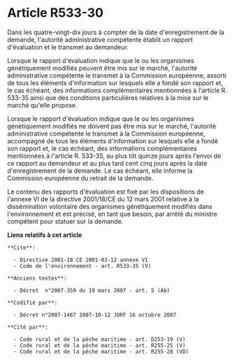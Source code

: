 # Article R533-30

Dans les quatre-vingt-dix jours à compter de la date d'enregistrement de la demande, l'autorité administrative compétente
établit un rapport d'évaluation et le transmet au demandeur.

Lorsque le rapport d'évaluation indique que le ou les organismes génétiquement modifiés peuvent être mis sur le marché,
l'autorité administrative compétente le transmet à la Commission européenne, assorti de tous les éléments d'information sur
lesquels elle a fondé son rapport et, le cas échéant, des informations complémentaires mentionnées à l'article R. 533-35
ainsi que des conditions particulières relatives à la mise sur le marché qu'elle propose.

Lorsque le rapport d'évaluation indique que le ou les organismes génétiquement modifiés ne doivent pas être mis sur le
marché, l'autorité administrative compétente le transmet à la Commission européenne, accompagné de tous les éléments
d'information sur lesquels elle a fondé son rapport et, le cas échéant, des informations complémentaires mentionnées à
l'article R. 533-35, au plus tôt quinze jours après l'envoi de ce rapport au demandeur et au plus tard cent cinq jours après
la date d'enregistrement de la demande. Le cas échéant, elle informe la Commission européenne du retrait de la demande.

Le contenu des rapports d'évaluation est fixé par les dispositions de l'annexe VI de la directive 2001/18/CE du 12 mars 2001
relative à la dissémination volontaire des organismes génétiquement modifiés dans l'environnement et est précisé, en tant que
besoin, par arrêté du ministre compétent pour statuer sur la demande.

**Liens relatifs à cet article**

	**Cite**:

	  - Directive 2001-18 CE 2001-03-12 annexe VI
	  - Code de l'environnement - art. R533-35 (V)

	**Anciens textes**:

	  - Décret  n°2007-359 du 19 mars 2007 - art. 5 (Ab)

	**Codifié par**:

	  - Décret n°2007-1467 2007-10-12 JORF 16 octobre 2007

	**Cité par**:

	  - Code rural et de la pêche maritime - art. D253-19 (V)
	  - Code rural et de la pêche maritime - art. R255-25 (V)
	  - Code rural et de la pêche maritime - art. R255-28 (VD)
